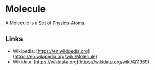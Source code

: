 # Molecule

A Molecule is a [Set](60004.md) of [Physics-Atoms](10000121.md).

## Links

- Wikipedia: [https://en.wikipedia.org](https://en.wikipedia.org/wiki/Molecule)
- Wikidata: [https://wikidata.org](https://wikidata.org/wiki/Q11369)

